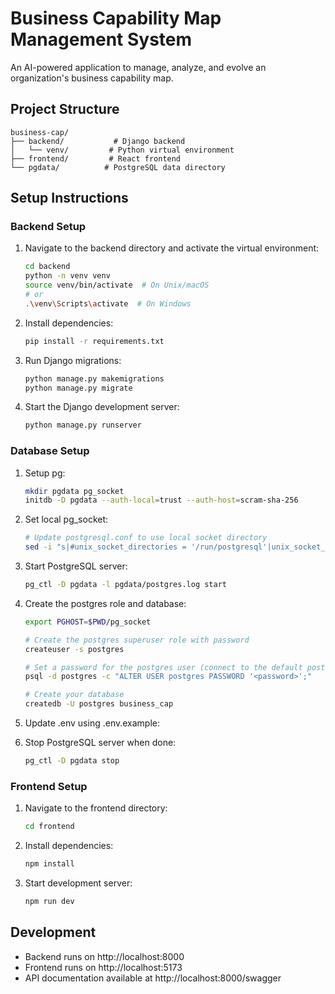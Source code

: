 # Business Capability Map Management System

An AI-powered application to manage, analyze, and evolve an organization's business capability map.

## Project Structure

```
business-cap/
├── backend/           # Django backend
│   └── venv/         # Python virtual environment
├── frontend/         # React frontend
└── pgdata/          # PostgreSQL data directory
```

## Setup Instructions

### Backend Setup

1. Navigate to the backend directory and activate the virtual environment:
   ```bash
   cd backend
   python -n venv venv
   source venv/bin/activate  # On Unix/macOS
   # or
   .\venv\Scripts\activate  # On Windows
   ```

2. Install dependencies:
   ```bash
   pip install -r requirements.txt
   ```

3. Run Django migrations:
   ```bash
   python manage.py makemigrations
   python manage.py migrate
   ```

4. Start the Django development server:
   ```bash
   python manage.py runserver
   ```

### Database Setup


1. Setup pg:
   ```bash
   mkdir pgdata pg_socket
   initdb -D pgdata --auth-local=trust --auth-host=scram-sha-256
   ```

2. Set local pg_socket:
   ```bash
   # Update postgresql.conf to use local socket directory
   sed -i "s|#unix_socket_directories = '/run/postgresql'|unix_socket_directories = '$PWD/pg_socket'|" pgdata/postgresql.conf
   ```

3. Start PostgreSQL server:
   ```bash
   pg_ctl -D pgdata -l pgdata/postgres.log start
   ```

4. Create the postgres role and database:
   ```bash
   export PGHOST=$PWD/pg_socket

   # Create the postgres superuser role with password
   createuser -s postgres
   
   # Set a password for the postgres user (connect to the default postgres database)
   psql -d postgres -c "ALTER USER postgres PASSWORD '<password>';"
   
   # Create your database
   createdb -U postgres business_cap
   ```

5. Update .env using .env.example:


6. Stop PostgreSQL server when done:
   ```bash
   pg_ctl -D pgdata stop
   ```

### Frontend Setup

1. Navigate to the frontend directory:
   ```bash
   cd frontend
   ```

2. Install dependencies:
   ```bash
   npm install
   ```

3. Start development server:
   ```bash
   npm run dev
   ```

## Development

- Backend runs on http://localhost:8000
- Frontend runs on http://localhost:5173
- API documentation available at http://localhost:8000/swagger
